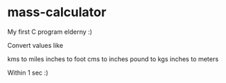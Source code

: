 # mass-calculator
My first C program elderny :)

Convert values like 

kms to miles
inches to foot
cms to inches
pound to kgs
inches to meters

Within 1 sec :)
